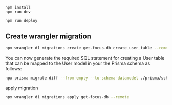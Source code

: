 ```
npm install
npm run dev
```

```
npm run deploy
```

## Create wrangler migration

```bash
npx wrangler d1 migrations create get-focus-db create_user_table --remote
```

You can now generate the required SQL statement for creating a User table that can be mapped to the User model in your the Prisma schema as follows:

```bash
npx prisma migrate diff --from-empty --to-schema-datamodel ./prisma/schema.prisma --script --output migrations/0001_create_user_table.sql
```

apply migration

```bash
npx wrangler d1 migrations apply get-focus-db --remote
```
